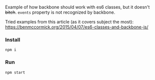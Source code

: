 Example of how backbone should work with es6 classes, but it doesn't <strike>bitch</strike>. ```events``` property is not recognized by backbone.

Tried examples from this article (as it covers subject the most): https://benmccormick.org/2015/04/07/es6-classes-and-backbone-js/

### Install
    npm i

### Run
    npm start
